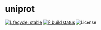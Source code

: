 # uniprot

[![Lifecycle: stable](https://img.shields.io/badge/lifecycle-stable-brightgreen.svg)](https://www.tidyverse.org/lifecycle/#stable) [![R build status](https://github.com/wilsontom/uniprot/workflows/R-CMD-check/badge.svg)](https://github.com/wilsontom/uniprot/actions) ![License](https://img.shields.io/badge/license-GNU%20GPL%20v3.0-blue.svg "GNU GPL v3.0")
